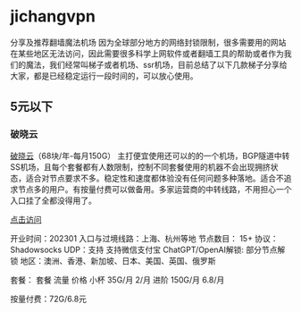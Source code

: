 # jichangvpn
分享及推荐翻墙魔法机场
因为全球部分地方的网络封锁限制，很多需要用的网站在某些地区无法访问，因此需要很多科学上网软件或者翻墙工具的帮助或者作为我们的魔法，我们经常叫梯子或者机场、ssr机场，目前总结了以下几款梯子分享给大家，都是已经稳定运行一段时间的，可以放心使用。

## 5元以下

### 破晓云
[破晓云](https://v.poxiaoyun.com/#/register?code=kBd5iXws)（68块/年-每月150G）
主打便宜使用还可以的的一个机场，BGP隧道中转SS机场，且每个套餐都有人数限制，控制不同套餐使用的机器不会出现拥挤状态，适合对节点要求不多。稳定性和速度都体验没有任何问题多种落地。适合不追求节点多的用户。有按量付费可以做备用。多家运营商的中转线路，不用担心一个入口挂了全都没得用了。

[点击访问](https://v.poxiaoyun.com/#/register?code=kBd5iXws)

开业时间：202301
入口与过境线路：上海、杭州等地
节点数目： 15+
协议：Shadowsocks
UDP：支持
支持微信支付宝
ChatGPT/OpenAI解锁: 部分节点解锁
地区：澳洲、香港、新加坡、日本、美国、英国、俄罗斯

套餐：
套餐	流量	价格
小杯	35G/月	2/月
进阶	150G/月	6.8/月

按量付费：72G/6.8元


